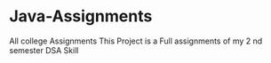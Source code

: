 # Java-Assignments
All college Assignments
This Project is a Full assignments of my 2 nd semester DSA Skill
